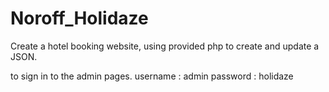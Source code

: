 # Noroff_Holidaze
Create a hotel booking website, using provided php to create and update a JSON. 

to sign in to the admin pages.
  username : admin
  password : holidaze
